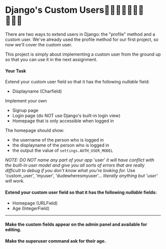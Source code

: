 # Django's Custom Users🙋🏾‍♂️🙋🙋🏼‍♀️👨🏽‍🦳

There are two ways to extend users in Django: the "profile" method and a custom user. We've already used the profile method for our first project, so now we'll cover the custom user.

This project is simply about implementing a custom user from the ground up so that you can use it in the next assignment.

#### **Your Task**

Extend your custom user field so that it has the following _nullable_ field:

* Displayname (Charfield)

Implement your own 

* Signup page
* Login page (do NOT use Django's built-in login view)
* Homepage that is only accessible when logged in

The homepage should show:

*   the username of the person who is logged in
*   the displayname of the person who is logged in
*   the output the value of `settings.AUTH_USER_MODEL`

*NOTE: DO NOT name any part of your app*
'user'
_it will have conflict with the built-in user model and give you all sorts of errors that are really difficult to debug if you don't know what you're looking for._ 
Use 'custom_user', 'myuser', 'dudewheresmyuser'... _literally anything but 'user' will work._


#### Extend your custom user field so that it has the following _nullable_ fields:

*   Homepage (URLField)
*   Age (IntegerField)
-----------
#### Make the custom fields appear on the admin panel and available for editing.

#### Make the superuser command ask for their age.


